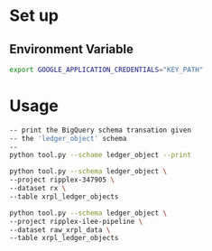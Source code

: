 # Set up

## Environment Variable

```bash
export GOOGLE_APPLICATION_CREDENTIALS="KEY_PATH"
```

# Usage

```bash
-- print the BigQuery schema transation given 
-- the 'ledger_object' schema
-- 
python tool.py --schame ledger_object --print
```

```bash
python tool.py --schema ledger_object \
--project ripplex-347905 \
--dataset rx \
--table xrpl_ledger_objects

python tool.py --schema ledger_object \
--project ripplex-ilee-pipeline \
--dataset raw_xrpl_data \
--table xrpl_ledger_objects

```